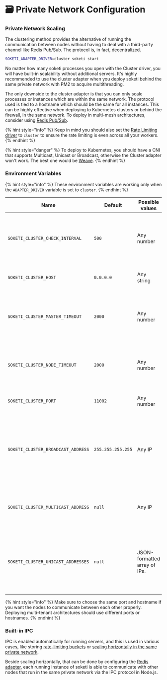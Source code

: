 # 🗃 Private Network Configuration

### Private Network Scaling

The clustering method provides the alternative of running the communication between nodes without having to deal with a third-party channel like Redis Pub/Sub. The protocol is, in fact, decentralized.

```bash
SOKETI_ADAPTER_DRIVER=cluster soketi start
```

No matter how many soketi processes you open with the Cluster driver, you will have built-in scalability without additional servers. It's highly recommended to use the cluster adapter when you deploy soketi behind the same private network with PM2 to acquire multithreading.

The only downside to the cluster adapter is that you can only scale processes or instances which are within the same network. The protocol used is tied to a hostname which should be the same for all instances. This can be highly effective when deploying to Kubernetes clusters or behind the firewall, in the same network. To deploy in multi-mesh architectures, consider using [Redis Pub/Sub](redis-configuration.md).

{% hint style="info" %}
Keep in mind you should also set the [Rate Limiting driver](broken-reference) to `cluster` to ensure the rate limiting is even across all your workers.
{% endhint %}

{% hint style="danger" %}
To deploy to Kubernetes, you should have a CNI that supports Multicast, Unicast or Broadcast, otherwise the Cluster adapter won't work. The best one would be [Weave](https://github.com/weaveworks/weave).
{% endhint %}

### Environment Variables

{% hint style="info" %}
These environment variables are working only when the `ADAPTER_DRIVER` variable is set to `cluster`.
{% endhint %}

| Name                               | Default           | Possible values              | Description                                                                                                          |
| ---------------------------------- | ----------------- | ---------------------------- | -------------------------------------------------------------------------------------------------------------------- |
| `SOKETI_CLUSTER_CHECK_INTERVAL`    | `500`             | Any number                   | The amount of time (in ms) between checks to see if new instances joined the network.                                |
| `SOKETI_CLUSTER_HOST`              | `0.0.0.0`         | Any string                   | The hostname to bind to the network.                                                                                 |
| `SOKETI_CLUSTER_MASTER_TIMEOUT`    | `2000`            | Any number                   | The amount of time (in ms) between checks to see if the master instance is alive.                                    |
| `SOKETI_CLUSTER_NODE_TIMEOUT`      | `2000`            | Any number                   | The amount of time (in ms) between checks to see if the instances are alive.                                         |
| `SOKETI_CLUSTER_PORT`              | `11002`           | Any number                   | The port to communicate with other instances.                                                                        |
| `SOKETI_CLUSTER_BROADCAST_ADDRESS` | `255.255.255.255` | Any IP                       | The address in the private network for the broadcast protocol. Broadcast is enabled by default as the UDP protocol.  |
| `SOKETI_CLUSTER_MULTICAST_ADDRESS` | `null`            | Any IP                       | The address in the private network for multicasting. Setting this disables broadcasing.                              |
| `SOKETI_CLUSTER_UNICAST_ADDRESSES` | `null`            | JSON-formatted array of IPs. | The list of addresses in the private network for unicasting. Setting this disables multicasting and broadcasting.    |

{% hint style="info" %}
Make sure to choose the same port and hostname if you want the nodes to communicate between each other properly. Deploying multi-tenant architectures should use different ports or hostnames.
{% endhint %}

### Built-in IPC

IPC is enabled automatically for running servers, and this is used in various cases, like storing [rate-limiting buckets](../../rate-limiting-and-limits/broadcast-rate-limiting.md) or [scaling horizontally in the same private network](./#cluster-adapter).

Beside scaling horizontally, that can be done by configuring the [Redis adapter](./), each running instance of soketi is able to communicate with other nodes that run in the same private network via the IPC protocol in Node.js.

